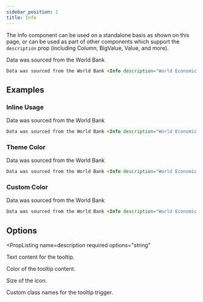```yaml
---
sidebar_position: 1
title: Info
---
```


The Info component can be used on a standalone basis as shown on this page, or can be used as part of other components which support the `description` prop (including Column, BigValue, Value, and more).

<DocTab>
    <div slot='preview'>
        Data was sourced from the World Bank <Info description="World Economic Indicators dataset from past 12 months" />
    </div>

```markdown
Data was sourced from the World Bank <Info description="World Economic Indicators dataset from past 12 months" />
```
</DocTab>

## Examples

### Inline Usage

<DocTab>

<div slot=preview>
Data was sourced from the World Bank <Info description="World Economic Indicators dataset from past 12 months" />
</div>

```markdown
Data was sourced from the World Bank <Info description="World Economic Indicators dataset from past 12 months" />
```

</DocTab>


### Theme Color

<DocTab>

<div slot=preview>
Data was sourced from the World Bank <Info description="World Economic Indicators dataset from past 12 months" color="primary" />
</div>

```markdown
Data was sourced from the World Bank <Info description="World Economic Indicators dataset from past 12 months" color="primary" />
```

</DocTab>


### Custom Color

<DocTab>

<div slot=preview>
Data was sourced from the World Bank <Info description="World Economic Indicators dataset from past 12 months" color="red" />
</div>

```markdown
Data was sourced from the World Bank <Info description="World Economic Indicators dataset from past 12 months" color="red" />
```

</DocTab>

## Options

<PropListing
    name=description
    required
    options="string"
>

Text content for the tooltip.

</PropListing>
<PropListing
    name=color
    options="string"
    defaultValue="base-content-muted"
>

Color of the tooltip content.

</PropListing>
<PropListing
    name=size
    options="number"
    defaultValue="4"
>

Size of the icon.

</PropListing>
<PropListing
    name=className
    options="string"
>

Custom class names for the tooltip trigger.

</PropListing>
